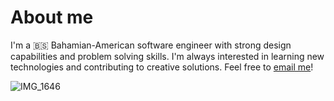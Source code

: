 # About me
I'm a 🇧🇸 Bahamian-American software engineer with strong design capabilities and problem solving skills. I'm always interested in learning new
technologies and contributing to creative solutions. Feel free to [email me](mailto:donovanpintard@gmail.com)!

![IMG_1646](https://user-images.githubusercontent.com/86621108/125312230-182d6500-e302-11eb-83ad-c448d5332b5f.png)
